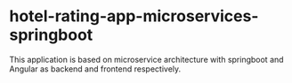 # hotel-rating-app-microservices-springboot

This application is based on microservice architecture with springboot and Angular as backend and frontend respectively.
